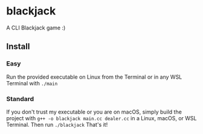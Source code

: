 # blackjack
A CLI Blackjack game :)

## Install
### Easy
Run the provided executable on Linux from the Terminal or in any WSL Terminal with `./main`
### Standard
If you don't trust my executable or you are on macOS, simply build the project with `g++ -o blackjack main.cc dealer.cc` in a Linux, macOS, or WSL Terminal.
Then run `./blackjack` That's it!
